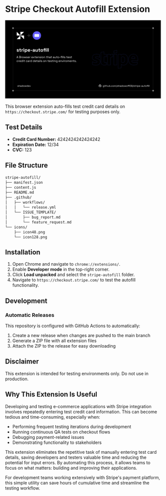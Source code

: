 # Stripe Checkout Autofill Extension

<div align="center">
  <img src="banner.png" alt="stripe-autofill Banner" width="1280"/>
</div>

This browser extension auto-fills test credit card details on `https://checkout.stripe.com/` for testing purposes only.

## Test Details

- **Credit Card Number:** 4242424242424242
- **Expiration Date:** 12/34
- **CVC:** 123

## File Structure
```
stripe-autofill/
├── manifest.json
├── content.js
├── README.md
├── .github/
│   ├── workflows/
│   │   └── release.yml
│   └── ISSUE_TEMPLATE/
│       ├── bug_report.md
│       └── feature_request.md
└── icons/
    ├── icon48.png
    └── icon128.png
```


## Installation

1. Open Chrome and navigate to `chrome://extensions/`.
2. Enable **Developer mode** in the top-right corner.
3. Click **Load unpacked** and select the `stripe-autofill` folder.
4. Navigate to `https://checkout.stripe.com/` to test the autofill functionality.

## Development

### Automatic Releases

This repository is configured with GitHub Actions to automatically:
1. Create a new release when changes are pushed to the main branch
2. Generate a ZIP file with all extension files 
3. Attach the ZIP to the release for easy downloading

## Disclaimer

This extension is intended for testing environments only. Do not use in production.

## Why This Extension Is Useful

Developing and testing e-commerce applications with Stripe integration involves repeatedly entering test credit card information. This can become tedious and time-consuming, especially when:

- Performing frequent testing iterations during development
- Running continuous QA tests on checkout flows
- Debugging payment-related issues
- Demonstrating functionality to stakeholders

This extension eliminates the repetitive task of manually entering test card details, saving developers and testers valuable time and reducing the potential for input errors. By automating this process, it allows teams to focus on what matters: building and improving their applications.

For development teams working extensively with Stripe's payment platform, this simple utility can save hours of cumulative time and streamline the testing workflow.
